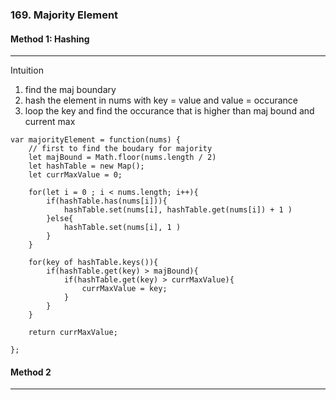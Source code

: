 ### 169. Majority Element

#### Method 1: Hashing
---
Intuition 
1. find the maj boundary 
2. hash the element in nums with key = value and value = occurance 
3. loop the key and find the occurance that is higher than maj bound and current max 

```
var majorityElement = function(nums) {
    // first to find the boudary for majority
    let majBound = Math.floor(nums.length / 2) 
    let hashTable = new Map();
    let currMaxValue = 0; 

    for(let i = 0 ; i < nums.length; i++){
        if(hashTable.has(nums[i])){
            hashTable.set(nums[i], hashTable.get(nums[i]) + 1 )
        }else{
            hashTable.set(nums[i], 1 )
        }
    } 

    for(key of hashTable.keys()){
        if(hashTable.get(key) > majBound){
            if(hashTable.get(key) > currMaxValue){
                currMaxValue = key;
            }
        }
    }

    return currMaxValue; 

};
```
#### Method 2 
---